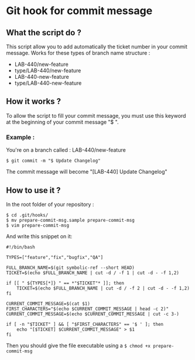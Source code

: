 # Git hook for commit message

## What the script do ?

This script allow you to add automatically the ticket number in your commit message.
Works for these types of branch name structure : 

- LAB-440/new-feature
- type/LAB-440/new-feature 
- LAB-440-new-feature 
- type/LAB-440-new-feature

## How it works ?

To allow the script to fill your commit message, you must use this keyword at the beginning of your commit message "$ ".

### Example : 

You're on a branch called : LAB-440/new-feature

    $ git commit -m "$ Update Changelog"

The commit message will become "[LAB-440] Update Changelog"

## How to use it ?

In the root folder of your repository :
    
    $ cd .git/hooks/
    $ mv prepare-commit-msg.sample prepare-commit-msg
    $ vim prepare-commit-msg

And write this snippet on it:

    #!/bin/bash
    
    TYPES=["feature","fix","bugfix","QA"]

    FULL_BRANCH_NAME=$(git symbolic-ref --short HEAD)
    TICKET=$(echo $FULL_BRANCH_NAME | cut -d / -f 1 | cut -d - -f 1,2)

    if [[ " ${TYPES[*]} " == *"$TICKET"* ]]; then
        TICKET=$(echo $FULL_BRANCH_NAME | cut -d / -f 2 | cut -d - -f 1,2)
    fi

    CURRENT_COMMIT_MESSAGE=$(cat $1)
    FIRST_CHARACTERS="$(echo $CURRENT_COMMIT_MESSAGE | head -c 2)"
    CURRENT_COMMIT_MESSAGE=$(echo $CURRENT_COMMIT_MESSAGE | cut -c 3-)

    if [ -n "$TICKET" ] && [ "$FIRST_CHARACTERS" == '$ ' ]; then
        echo "[$TICKET] $CURRENT_COMMIT_MESSAGE" > $1
    fi
    
Then you should give the file executable using a ```$ chmod +x prepare-commit-msg```